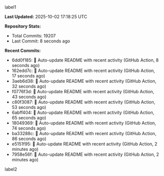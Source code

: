 
label1 
<!-- ACTIVITY_START -->
**Last Updated:** 2025-10-02 17:18:25 UTC

**Repository Stats:**
- Total Commits: 19207
- Last Commit: 8 seconds ago

**Recent Commits:**
- 6dd0f185: 🤖 Auto-update README with recent activity (GitHub Action, 8 seconds ago)
- 162edd7c: 🤖 Auto-update README with recent activity (GitHub Action, 17 seconds ago)
- 3aeb6d38: 🤖 Auto-update README with recent activity (GitHub Action, 32 seconds ago)
- f0776f3d: 🤖 Auto-update README with recent activity (GitHub Action, 43 seconds ago)
- c80f3087: 🤖 Auto-update README with recent activity (GitHub Action, 53 seconds ago)
- 6abff404: 🤖 Auto-update README with recent activity (GitHub Action, 65 seconds ago)
- 18049369: 🤖 Auto-update README with recent activity (GitHub Action, 74 seconds ago)
- ba33288c: 🤖 Auto-update README with recent activity (GitHub Action, 86 seconds ago)
- e5151f95: 🤖 Auto-update README with recent activity (GitHub Action, 2 minutes ago)
- 7958e56f: 🤖 Auto-update README with recent activity (GitHub Action, 2 minutes ago)
<!-- ACTIVITY_END -->

label2
